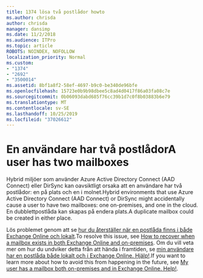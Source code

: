 ```yaml
---
title: 1374 lösa två postlådor howto
ms.author: chrisda
author: chrisda
manager: dansimp
ms.date: 11/2/2018
ms.audience: ITPro
ms.topic: article
ROBOTS: NOINDEX, NOFOLLOW
localization_priority: Normal
ms.custom:
- "1374"
- "2692"
- "3500014"
ms.assetid: 8bf1a8f2-58ef-4697-b9c0-be340de96bfe
ms.openlocfilehash: 15723e0b9b98dbee5c8ad4d0417f86a03fa08c7e
ms.sourcegitcommit: 0b06093dabd685f76cc39b1d7c0f8b03883b6e79
ms.translationtype: MT
ms.contentlocale: sv-SE
ms.lasthandoff: 10/25/2019
ms.locfileid: "37026612"
---
```

# <a name="a-user-has-two-mailboxes"></a><span data-ttu-id="060a9-102">En användare har två postlådor</span><span class="sxs-lookup"><span data-stu-id="060a9-102">A user has two mailboxes</span></span>

<span data-ttu-id="060a9-103">Hybrid miljöer som använder Azure Active Directory Connect (AAD Connect) eller DirSync kan oavsiktligt orsaka att en användare har två postlådor: en på plats och en i molnet.</span><span class="sxs-lookup"><span data-stu-id="060a9-103">Hybrid environments that use Azure Active Directory Connect (AAD Connect) or DirSync might accidentally cause a user to have two mailboxes: one on-premises, and one in the cloud.</span></span> <span data-ttu-id="060a9-104">En dubblettpostlåda kan skapas på endera plats.</span><span class="sxs-lookup"><span data-stu-id="060a9-104">A duplicate mailbox could be created in either place.</span></span>

<span data-ttu-id="060a9-105">Lös problemet genom att se [hur du återställer när en postlåda finns i både Exchange Online och lokalt](https://docs.microsoft.com/exchange/troubleshoot/move-mailboxes/mailbox-exists-exo-onpremises).</span><span class="sxs-lookup"><span data-stu-id="060a9-105">To resolve this issue, see [How to recover when a mailbox exists in both Exchange Online and on-premises](https://docs.microsoft.com/exchange/troubleshoot/move-mailboxes/mailbox-exists-exo-onpremises).</span></span> <span data-ttu-id="060a9-106">Om du vill veta mer om hur du undviker detta från att hända i framtiden, se [min användare har en postlåda både lokalt och i Exchange Online. Hjälp!](https://techcommunity.microsoft.com/t5/Exchange-Team-Blog/My-user-has-a-mailbox-both-on-premises-and-in-Exchange-Online/ba-p/846809).</span><span class="sxs-lookup"><span data-stu-id="060a9-106">If you want to learn more about how to avoid this from happening in the future, see [My user has a mailbox both on-premises and in Exchange Online. Help!](https://techcommunity.microsoft.com/t5/Exchange-Team-Blog/My-user-has-a-mailbox-both-on-premises-and-in-Exchange-Online/ba-p/846809).</span></span>
